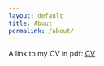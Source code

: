 ```yaml
---
layout: default
title: About
permalink: /about/
---
```


<!--
We are busy making a new layout and styling it...
{% include stupid-snipped.html %}
-->

A link to my CV in pdf: <a href="https://grfreche.github.io/pdfs/Resume_2019.pdf" class="image fit">CV</a>


